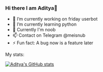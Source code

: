### Hi there I am Aditya👋


- 🔭 I’m currently working on friday userbot
- 🌱 I’m currently learning python
- 💬 Currently I'm noob 
- 📫 Contact on Telegram @meisnub
- ⚡ Fun fact: A bug now is a feature later


My stats: 

[![Aditya's GitHub stats](https://github-readme-stats.vercel.app/api?username=Aditya-XD)](https://github.com/Aditya-XD/github-readme-stats)
